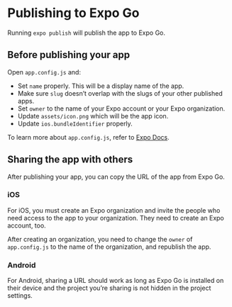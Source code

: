 # Publishing to Expo Go
Running `expo publish` will publish the app to Expo Go.
## Before publishing your app
Open `app.config.js` and:
- Set `name` properly. This will be a display name of the app.
- Make sure `slug` doesn’t overlap with the slugs of your other published apps.
- Set `owner` to the name of your Expo account or your Expo organization.
- Update `assets/icon.png` which will be the app icon.
- Update `ios.bundleIdentifier` properly.

To learn more about `app.config.js`, refer to [Expo Docs](https://docs.expo.dev/versions/latest/config/app/).

## Sharing the app with others
After publishing your app, you can copy the URL of the app from Expo Go. 
### iOS
For iOS, you must create an Expo organization and invite the people who need access to the app to your organization. They need to create an Expo account, too.

After creating an organization, you need to change the `owner` of `app.config.js` to the name of the organization, and republish the app.

### Android
For Android, sharing a URL should work as long as Expo Go is installed on their device and the project you’re sharing is not hidden in the project settings.

